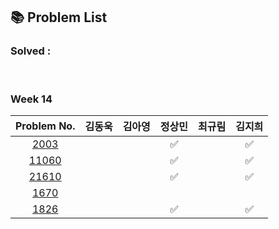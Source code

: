 ## 📚 Problem List 

### Solved : 

<br>

### Week 14

|Problem No.|김동욱|김아영|정상민|최규림|김지희|
|:-----------:|:-----:|:----:|:----:|:----:|:----:|
|[2003](https://www.acmicpc.net/problem/2003)|   |   | ✅ |  | ✅ |
|[11060](https://www.acmicpc.net/problem/11060)|   |   | ✅ |  | ✅ |
|[21610](https://www.acmicpc.net/problem/21610)|   |   | ✅ |  | ✅ |
|[1670](https://www.acmicpc.net/problem/1670)|   |   |  |  |  |
|[1826](https://www.acmicpc.net/problem/1826)|   |  | ✅ |  |✅ |

